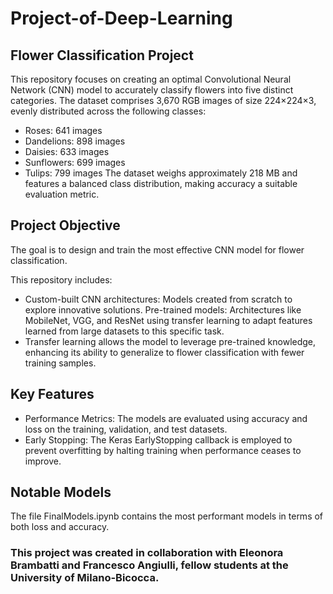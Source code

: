 # Project-of-Deep-Learning

## Flower Classification Project

This repository focuses on creating an optimal Convolutional Neural Network (CNN) model to accurately classify flowers into five distinct categories. The dataset comprises 3,670 RGB images of size 224×224×3, evenly distributed across the following classes:

- Roses: 641 images
- Dandelions: 898 images
- Daisies: 633 images
- Sunflowers: 699 images
- Tulips: 799 images
The dataset weighs approximately 218 MB and features a balanced class distribution, making accuracy a suitable evaluation metric.

## Project Objective

The goal is to design and train the most effective CNN model for flower classification. 

This repository includes:

- Custom-built CNN architectures: Models created from scratch to explore innovative solutions.
Pre-trained models: Architectures like MobileNet, VGG, and ResNet using transfer learning to adapt features learned from large datasets to this specific task.
- Transfer learning allows the model to leverage pre-trained knowledge, enhancing its ability to generalize to flower classification with fewer training samples.

## Key Features

- Performance Metrics: The models are evaluated using accuracy and loss on the training, validation, and test datasets.
- Early Stopping: The Keras EarlyStopping callback is employed to prevent overfitting by halting training when performance ceases to improve.
  
## Notable Models

The file FinalModels.ipynb contains the most performant models in terms of both loss and accuracy.

### This project was created in collaboration with Eleonora Brambatti and Francesco Angiulli, fellow students at the University of Milano-Bicocca.

